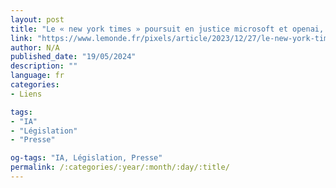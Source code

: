 ```yaml
---
layout: post
title: "Le « new york times » poursuit en justice microsoft et openai, créateur de chat-gpt, pour violation de droits d’auteur"
link: "https://www.lemonde.fr/pixels/article/2023/12/27/le-new-york-times-poursuit-en-justice-microsoft-et-openai-createur-de-chat-gpt-pour-violation-de-droits-d-auteur_6207946_4408996.html"
author: N/A
published_date: "19/05/2024"
description: ""
language: fr
categories:
- Liens

tags:
- "IA"
- "Législation"
- "Presse"

og-tags: "IA, Législation, Presse"
permalink: /:categories/:year/:month/:day/:title/
---
```

